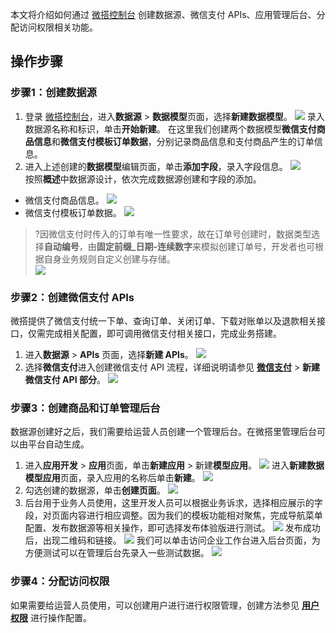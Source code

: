 本文将介绍如何通过 [微搭控制台](https://console.cloud.tencent.com/lowcode) 创建数据源、微信支付 APIs、应用管理后台、分配访问权限相关功能。

## 操作步骤
### 步骤1：创建数据源
1. 登录 [微搭控制台](https://console.cloud.tencent.com/lowcode)，进入**数据源** > **数据模型**页面，选择**新建数据模型**。
![](https://qcloudimg.tencent-cloud.cn/raw/5af609805385e002d2a847848b3cb2cb.png)
录入数据源名称和标识，单击**开始新建**。
在这里我们创建两个数据模型**微信支付商品信息**和**微信支付模板订单数据**，分别记录商品信息和支付商品产生的订单信息。
2. 进入上述创建的**数据模型**编辑页面，单击**添加字段**，录入字段信息。
![](https://qcloudimg.tencent-cloud.cn/raw/c9da9313d9958e36a63e9582181035ec.png)  
按照**概述**中数据源设计，依次完成数据源创建和字段的添加。
 - 微信支付商品信息。
![](https://qcloudimg.tencent-cloud.cn/raw/dffd6bed435c6522b313a19d1cf2c902.png)
 - 微信支付模板订单数据。
![](https://qcloudimg.tencent-cloud.cn/raw/a2b2f17b32ab7a7a0eced10d19888607.png)
>?因微信支付时传入的订单有唯一性要求，故在订单号创建时，数据类型选择**自动编号**，由**固定前缀_日期-连续数字**来模拟创建订单号，开发者也可根据自身业务规则自定义创建与存储。</br>
![](https://qcloudimg.tencent-cloud.cn/raw/cd23c41bf0280de4a5cff1a897995a7e.png)

### 步骤2：创建微信支付 APIs
微搭提供了微信支付统一下单、查询订单、关闭订单、下载对账单以及退款相关接口，仅需完成相关配置，即可调用微信支付相关接口，完成业务搭建。
1. 进入**数据源** > **APIs** 页面，选择**新建 APIs**。
![](https://qcloudimg.tencent-cloud.cn/raw/262ec2dfcb9a86e44667e7355ee3e014.png)
2. 选择**微信支付**进入创建微信支付 API 流程，详细说明请参见 [**微信支付**](https://cloud.tencent.com/document/product/1301/76292) > **新建微信支付 API 部分**。
![](https://qcloudimg.tencent-cloud.cn/raw/bbcc8053be8562b3b3eed458e46611e5.png)

### 步骤3：创建商品和订单管理后台
数据源创建好之后，我们需要给运营人员创建一个管理后台。在微搭里管理后台可以由平台自动生成。
1. 进入**应用开发** > **应用**页面，单击**新建应用** > 新建**模型应用**。
![](https://qcloudimg.tencent-cloud.cn/raw/dfc09cfed0b5bb07abca1d905fc81e58.png)
进入**新建数据模型应用**页面，录入应用的名称后单击**新建**。
![](https://qcloudimg.tencent-cloud.cn/raw/1d3b5795aee81c8ea6bd462f8d499004.png)
2. 勾选创建的数据源，单击**创建页面**。
![](https://qcloudimg.tencent-cloud.cn/raw/d33dd7432d437539a9a8ddf8ed6ddef3.png)
3. 后台用于业务人员使用，这里开发人员可以根据业务诉求，选择相应展示的字段，对页面内容进行相应调整。因为我们的模板功能相对聚焦，完成导航菜单配置、发布数据源等相关操作，即可选择发布体验版进行测试。
![](https://qcloudimg.tencent-cloud.cn/raw/9433757271d3117e827560413ca80502.png)
发布成功后，出现二维码和链接。
![](https://qcloudimg.tencent-cloud.cn/raw/23ec17647478e08f9a4b26e729d6819d.png)
我们可以单击访问企业工作台进入后台页面，为方便测试可以在管理后台先录入一些测试数据。
![](https://qcloudimg.tencent-cloud.cn/raw/859e8fd4ec5252632360f8ade5ecfdac.png)

### 步骤4：分配访问权限
如果需要给运营人员使用，可以创建用户进行进行权限管理，创建方法参见 [**用户权限**](https://cloud.tencent.com/document/product/1301/67238) 进行操作配置。
